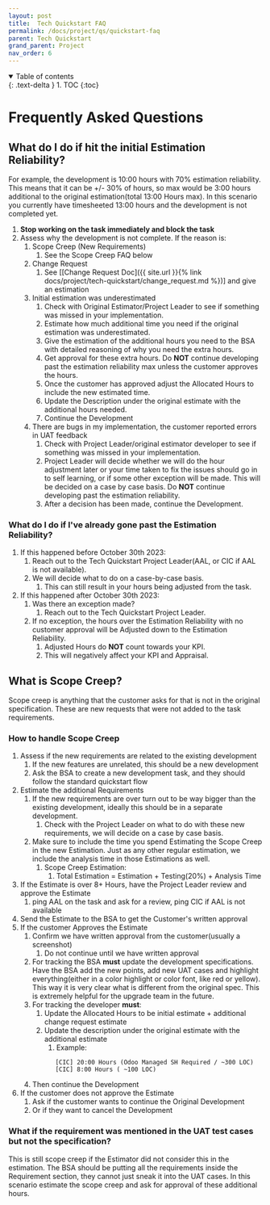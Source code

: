 ```yaml
---
layout: post
title:  Tech Quickstart FAQ
permalink: /docs/project/qs/quickstart-faq
parent: Tech Quickstart
grand_parent: Project
nav_order: 6
---
```


<details open markdown="block">
  <summary>
    Table of contents
  </summary>
  {: .text-delta }
1. TOC
{:toc}
</details>

# Frequently Asked Questions

## What do I do if hit the initial Estimation Reliability?
For example, the development is 10:00 hours with 70% estimation reliability. This means that it can be +/- 30% of hours, so max would be 3:00 hours additional to the original estimation(total 13:00 Hours max). In this scenario you currently have timesheeted 13:00 hours and the development is not completed yet.

1. **Stop working on the task immediately and block the task** 
2. Assess why the development is not complete. If the reason is:
   1. Scope Creep (New Requirements)
      1. See the Scope Creep FAQ below
   2. Change Request
      1. See [[Change Request Doc]({{ site.url }}{% link docs/project/tech-quickstart/change_request.md %})] and give an estimation
   3. Initial estimation was underestimated
      1. Check with Original Estimator/Project Leader to see if something was missed in your implementation. 
      2. Estimate how much additional time you need if the original estimation was underestimated.
      3. Give the estimation of the additional hours you need to the BSA with detailed reasoning of why you need the extra hours. 
      4. Get approval for these extra hours. Do **NOT** continue developing past the estimation reliability max unless the customer approves the hours. 
      5. Once the customer has approved adjust the Allocated Hours to include the new estimated time. 
      6. Update the Description under the original estimate with the additional hours needed. 
      7. Continue the Development 
   4. There are bugs in my implementation, the customer reported errors in UAT feedback
      1. Check with Project Leader/original estimator developer to see if something was missed in your implementation. 
      2. Project Leader will decide whether we will do the hour adjustment later or your time taken to fix the issues should go in to self learning, or if some other exception will be made. This will be decided on a case by case basis. Do **NOT** continue developing past the estimation reliability.
      3. After a decision has been made, continue the Development. 

### What do I do if I've already gone past the Estimation Reliability? 
1. If this happened before October 30th 2023: 
   1. Reach out to the Tech Quickstart Project Leader(AAL, or CIC if AAL is not available).
   2. We will decide what to do on a case-by-case basis. 
      1. This can still result in your hours being adjusted from the task.
2. If this happened after October 30th 2023: 
   1. Was there an exception made? 
      1. Reach out to the Tech Quickstart Project Leader.
   2. If no exception, the hours over the Estimation Reliability with no customer approval will be Adjusted down to the Estimation Reliability.
      1. Adjusted Hours do **NOT** count towards your KPI.
      2. This will negatively affect your KPI and Appraisal.

## What is Scope Creep?
Scope creep is anything that the customer asks for that is not in the original specification. These are new requests that were not added to the task requirements.

### How to handle Scope Creep
1. Assess if the new requirements are related to the existing development
   1. If the new features are unrelated, this should be a new development
   2. Ask the BSA to create a new development task, and they should follow the standard quickstart flow
2. Estimate the additional Requirements
   1. If the new requirements are over turn out to be way bigger than the existing development, ideally this should be in a separate development. 
      1. Check with the Project Leader on what to do with these new requirements, we will decide on a case by case basis. 
   2. Make sure to include the time you spend Estimating the Scope Creep in the new Estimation. Just as any other regular estimation, we include the analysis time in those Estimations as well. 
      1. Scope Creep Estimation: 
         1. Total Estimation = Estimation + Testing(20%) + Analysis Time
3. If the Estimate is over 8+ Hours, have the Project Leader review and approve the Estimate
   1. ping AAL on the task and ask for a review, ping CIC if AAL is not available
4. Send the Estimate to the BSA to get the Customer's written approval
5. If the customer Approves the Estimate
   1. Confirm we have written approval from the customer(usually a screenshot)
      1. Do not continue until we have written approval
   2. For tracking the BSA **must** update the development specifications. Have the BSA add the new points, add new UAT cases and highlight everything(either in a color highlight or color font, like red or yellow). This way it is very clear what is different from the original spec. This is extremely helpful for the upgrade team in the future. 
   3. For tracking the developer **must**: 
      1. Update the Allocated Hours to be initial estimate + additional change request estimate
      2. Update the description under the original estimate with the additional estimate
         1. Example: 
         ```text
            [CIC] 20:00 Hours (Odoo Managed SH Required / ~300 LOC)
            [CIC] 8:00 Hours ( ~100 LOC) 
         ```
   4. Then continue the Development
6. If the customer does not approve the Estimate
   1. Ask if the customer wants to continue the Original Development
   2. Or if they want to cancel the Development

### What if the requirement was mentioned in the UAT test cases but not the specification? 
This is still scope creep if the Estimator did not consider this in the estimation. The BSA should be putting all the requirements inside the Requirement section, they cannot just sneak it into the UAT cases. In this scenario estimate the scope creep and ask for approval of these additional hours. 
